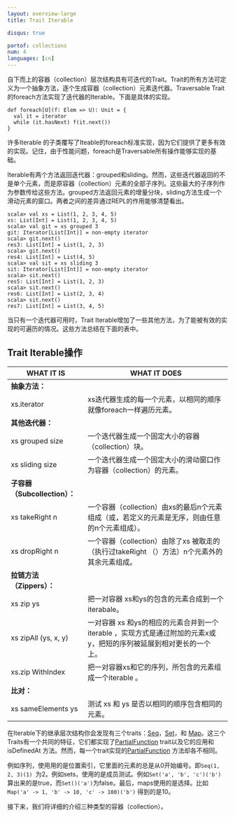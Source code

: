 ```yaml
---
layout: overview-large
title: Trait Iterable

disqus: true

partof: collections
num: 4
languages: [cn]
---
```


自下而上的容器（collection）层次结构具有可迭代的Trait。Trait的所有方法可定义为一个抽象方法，逐个生成容器（collection）元素迭代器。Traversable Trait的foreach方法实现了迭代器的Iterable。下面是具体的实现。

    def foreach[U](f: Elem => U): Unit = {
      val it = iterator
      while (it.hasNext) f(it.next())
    } 
    
许多Iterable 的子类覆写了Iteable的foreach标准实现，因为它们提供了更多有效的实现。记住，由于性能问题，foreach是Traversable所有操作能够实现的基础。

Iterable有两个方法返回迭代器：grouped和sliding。然而，这些迭代器返回的不是单个元素，而是原容器（collection）元素的全部子序列。这些最大的子序列作为参数传给这些方法。grouped方法返回元素的增量分块，sliding方法生成一个滑动元素的窗口。两者之间的差异通过REPL的作用能够清楚看出。

    scala> val xs = List(1, 2, 3, 4, 5)
    xs: List[Int] = List(1, 2, 3, 4, 5)
    scala> val git = xs grouped 3
    git: Iterator[List[Int]] = non-empty iterator
    scala> git.next()
    res3: List[Int] = List(1, 2, 3)
    scala> git.next()
    res4: List[Int] = List(4, 5)
    scala> val sit = xs sliding 3
    sit: Iterator[List[Int]] = non-empty iterator
    scala> sit.next()
    res5: List[Int] = List(1, 2, 3)
    scala> sit.next()
    res6: List[Int] = List(2, 3, 4)
    scala> sit.next()
    res7: List[Int] = List(3, 4, 5)
    
当只有一个迭代器可用时，Trait Iterable增加了一些其他方法，为了能被有效的实现的可遍历的情况。这些方法总结在下面的表中。

## Trait Iterable操作

| WHAT IT IS | WHAT IT DOES |
|--------------|--------------|
| **抽象方法：**	 |             |
| xs.iterator | xs迭代器生成的每一个元素，以相同的顺序就像foreach一样遍历元素。 |
| **其他迭代器：**	 |             | 
| xs grouped size | 一个迭代器生成一个固定大小的容器（collection）块。 |
| xs sliding size | 一个迭代器生成一个固定大小的滑动窗口作为容器（collection）的元素。 |
| **子容器（Subcollection）：**	 |               | 
| xs takeRight n | 一个容器（collection）由xs的最后n个元素组成（或，若定义的元素是无序，则由任意的n个元素组成）。 |
| xs dropRight n | 一个容器（collection）由除了xs 被取走的（执行过takeRight （）方法）n个元素外的其余元素组成。 |
| **拉链方法（Zippers）：**	 |             | 
| xs zip ys | 把一对容器 xs和ys的包含的元素合成到一个iterabale。 |
| xs zipAll (ys, x, y) | 一对容器 xs 和ys的相应的元素合并到一个iterable ，实现方式是通过附加的元素x或y，把短的序列被延展到相对更长的一个上。 |
| xs.zip WithIndex | 把一对容器xs和它的序列，所包含的元素组成一个iterable 。 |
| **比对：**	 |                | 
| xs sameElements ys | 测试 xs 和 ys 是否以相同的顺序包含相同的元素。 |


在Iterable下的继承层次结构你会发现有三个traits：[Seq](http://www.scala-lang.org/docu/files/collections-api/collections_5.html)，[Set](http://www.scala-lang.org/docu/files/collections-api/collections_7.html)，和 [Map](http://www.scala-lang.org/docu/files/collections-api/collections_10.html)。这三个Traits有一个共同的特征，它们都实现了[PartialFunction](http://www.scala-lang.org/api/current/scala/PartialFunction.html) trait以及它的应用和isDefinedAt 方法。然而，每一个trait实现的[PartialFunction](http://www.scala-lang.org/api/current/scala/PartialFunction.html) 方法却各不相同。 

例如序列，使用用的是位置索引，它里面的元素的总是从0开始编号。即`Seq(1, 2, 3)(1) `为2。例如sets，使用的是成员测试。例如`Set('a', 'b', 'c')('b') `算出来的是true，而`Set()('a')`为false。最后，maps使用的是选择。比如`Map('a' -> 1, 'b' -> 10, 'c' -> 100)('b')` 得到的是10。

接下来，我们将详细的介绍三种类型的容器（collection）。

